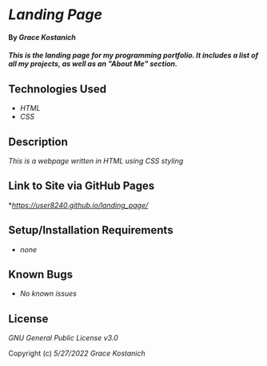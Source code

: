 # _Landing Page_

#### By _**Grace Kostanich**_

#### _This is the landing page for my programming portfolio. It includes a list of all my projects, as well as an "About Me" section._

## Technologies Used

* _HTML_
* _CSS_

## Description

_This is a webpage written in HTML using CSS styling_

## Link to Site via GitHub Pages

*_https://user8240.github.io/landing_page/_

## Setup/Installation Requirements

* _none_

## Known Bugs

* _No known issues_

## License

_GNU General Public License v3.0_

Copyright (c) _5/27/2022_ _Grace Kostanich_
